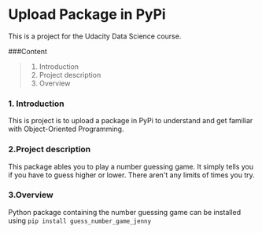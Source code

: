 # Upload Package in PyPi
This is a project for the Udacity Data Science course.

###Content
> 1. Introduction
> 2. Project description
> 3. Overview

### 1. Introduction

This is project is to upload a package in PyPi to understand and get familiar with Object-Oriented Programming.

### 2.Project description

This package ables you to play a number guessing game. It simply tells you if you have to guess higher or lower. There aren't any limits of times you try.

### 3.Overview

Python package containing the number guessing game can be installed using ``` pip install guess_number_game_jenny ```

